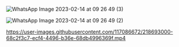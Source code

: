 
![WhatsApp Image 2023-02-14 at 09 26 49 (3)](https://user-images.githubusercontent.com/117086672/218696027-4faf9d82-d805-4aa7-b5b7-4c412a112ea1.jpg)


![WhatsApp Image 2023-02-14 at 09 26 49 (2)](https://user-images.githubusercontent.com/117086672/218695784-413b04ae-865d-44ae-b8b3-2beb7b3cbe41.jpg)


https://user-images.githubusercontent.com/117086672/218693000-68c2f3c7-ecf4-4496-b36e-68db4996369f.mp4
